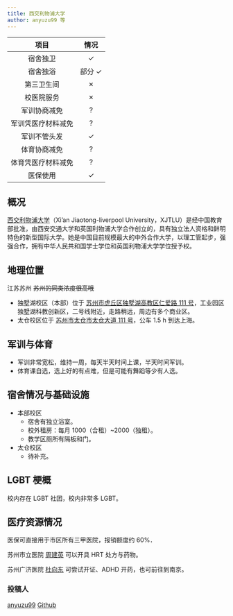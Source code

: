 ```yaml
---
title: 西交利物浦大学
author: anyuzu99 等
---
```


|项目|情况|
|:---:|:---:|
|宿舍独卫| ✓ |
|宿舍独浴|部分 ✓|
|第三卫生间|✗|
|校医院服务|✗|
|军训协商减免|?|
|军训凭医疗材料减免|?|
|军训不管头发|✓|
|体育协商减免|?|
|体育凭医疗材料减免|?|
|医保使用|✓|

## 概况

[西交利物浦大学](https://www.xjtlu.edu.cn)（Xi’an Jiaotong-liverpool University，XJTLU）是经中国教育部批准，由西安交通大学和英国利物浦大学合作创立的，具有独立法人资格和鲜明特色的新型国际大学。她是中国目前规模最大的中外合作大学，以理工管起步，强强合作，拥有中华人民共和国学士学位和英国利物浦大学学位授予权。

## 地理位置

江苏苏州 ~~苏州的同类浓度很高哦~~

- 独墅湖校区（本部）位于 [苏州市虎丘区独墅湖高教区仁爱路 111 号](https://amap.com/place/B0FFHQJBV5)，工业园区独墅湖科教创新区，二号线附近，走路稍远，周边有多个商业区。
- 太仓校区位于 [苏州市太仓市太仓大道 111 号](https://amap.com/place/B0FFLAQU9Z)，公车 1.5 h 到达上海。

## 军训与体育

- 军训非常宽松，维持一周，每天半天时间上课，半天时间军训。
- 体育课自选，选上好的有点难，但是可能有舞蹈等少有人选。

## 宿舍情况与基础设施

- 本部校区
  - 宿舍有独立浴室。
  - 校外租房：每月 1000（合租）~2000（独租）。
  - 教学区厕所有隔板和门。
- 太仓校区
  - 待补充。

## LGBT 梗概

校内存在 LGBT 社团，校内非常多 LGBT。

## 医疗资源情况

医保可直接用于市区所有三甲医院，报销额度约 60%．

苏州市立医院 [周建英](https://mtf.wiki/zh-cn/docs/hrt/zhou-jianying/) 可以开具 HRT 处方与药物。

苏州广济医院 [杜向东](https://mtf.wiki/zh-cn/docs/psyco/jiangsu/du-xiangdong/) 可尝试开证、ADHD 开药，也可前往到南京。

### 投稿人

[anyuzu99](https://yuzu-trans.notion.site/yuzu-trans/yuzu-trans-b68ddbda6d7e47d4a75863977301232b) [Github](https://github.com/anyuzu99)
